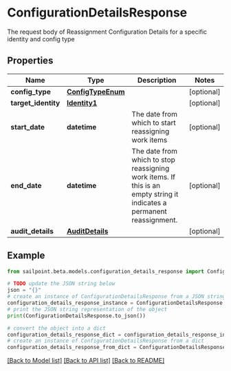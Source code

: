 # ConfigurationDetailsResponse

The request body of Reassignment Configuration Details for a specific identity and config type

## Properties

Name | Type | Description | Notes
------------ | ------------- | ------------- | -------------
**config_type** | [**ConfigTypeEnum**](ConfigTypeEnum.md) |  | [optional] 
**target_identity** | [**Identity1**](Identity1.md) |  | [optional] 
**start_date** | **datetime** | The date from which to start reassigning work items | [optional] 
**end_date** | **datetime** | The date from which to stop reassigning work items.  If this is an empty string it indicates a permanent reassignment. | [optional] 
**audit_details** | [**AuditDetails**](AuditDetails.md) |  | [optional] 

## Example

```python
from sailpoint.beta.models.configuration_details_response import ConfigurationDetailsResponse

# TODO update the JSON string below
json = "{}"
# create an instance of ConfigurationDetailsResponse from a JSON string
configuration_details_response_instance = ConfigurationDetailsResponse.from_json(json)
# print the JSON string representation of the object
print(ConfigurationDetailsResponse.to_json())

# convert the object into a dict
configuration_details_response_dict = configuration_details_response_instance.to_dict()
# create an instance of ConfigurationDetailsResponse from a dict
configuration_details_response_from_dict = ConfigurationDetailsResponse.from_dict(configuration_details_response_dict)
```
[[Back to Model list]](../README.md#documentation-for-models) [[Back to API list]](../README.md#documentation-for-api-endpoints) [[Back to README]](../README.md)


